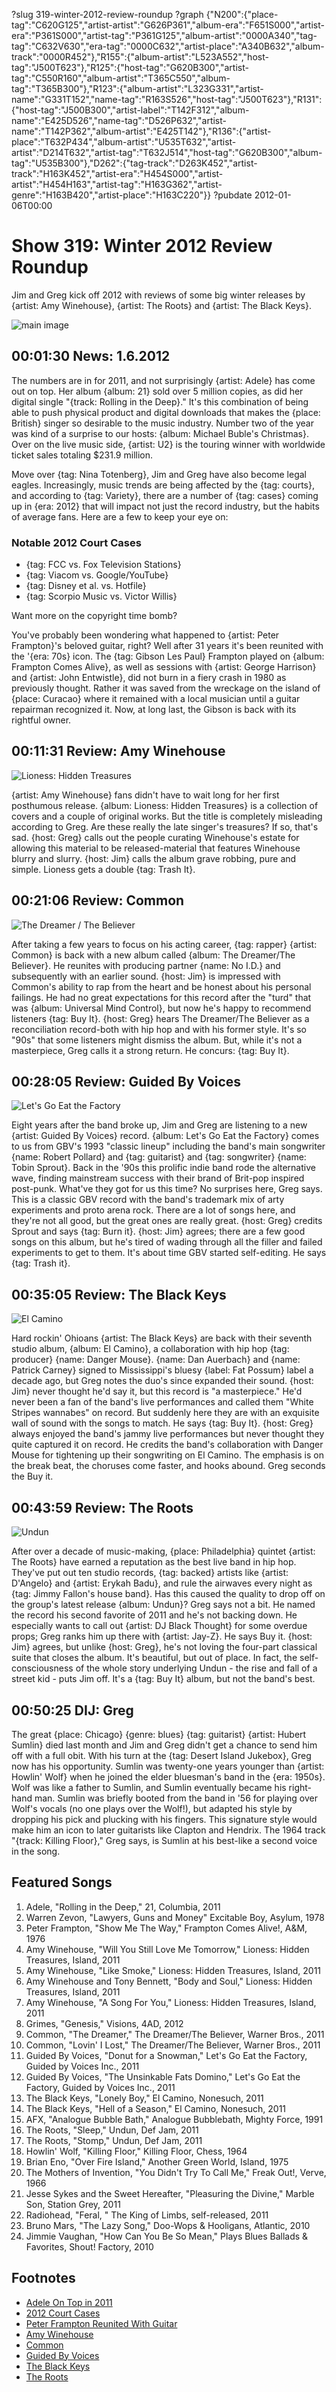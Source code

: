 ?slug 319-winter-2012-review-roundup
?graph {"N200":{"place-tag":"C620G125","artist-artist":"G626P361","album-era":"F651S000","artist-era":"P361S000","artist-tag":"P361G125","album-artist":"0000A340","tag-tag":"C632V630","era-tag":"0000C632","artist-place":"A340B632","album-track":"0000R452"},"R155":{"album-artist":"L523A552","host-tag":"J500T623"},"R125":{"host-tag":"G620B300","artist-tag":"C550R160","album-artist":"T365C550","album-tag":"T365B300"},"R123":{"album-artist":"L323G331","artist-name":"G331T152","name-tag":"R163S526","host-tag":"J500T623"},"R131":{"host-tag":"J500B300","artist-label":"T142F312","album-name":"E425D526","name-tag":"D526P632","artist-name":"T142P362","album-artist":"E425T142"},"R136":{"artist-place":"T632P434","album-artist":"U535T632","artist-artist":"D214T632","artist-tag":"T632J514","host-tag":"G620B300","album-tag":"U535B300"},"D262":{"tag-track":"D263K452","artist-track":"H163K452","artist-era":"H454S000","artist-artist":"H454H163","artist-tag":"H163G362","artist-genre":"H163B420","artist-place":"H163C220"}}
?pubdate 2012-01-06T00:00

# Show 319: Winter 2012 Review Roundup
Jim and Greg kick off 2012 with reviews of some big winter releases by {artist: Amy Winehouse}, {artist: The Roots} and {artist: The Black Keys}.

![main image](http://static.soundopinions.org/images/2010/recordreviews.jpg)

## 00:01:30 News: 1.6.2012
The numbers are in for 2011, and not surprisingly {artist: Adele} has come out on top. Her album {album: 21} sold over 5 million copies, as did her digital single "{track: Rolling in the Deep}." It's this combination of being able to push physical product and digital downloads that makes the {place: British} singer so desirable to the music industry. Number two of the year was kind of a surprise to our hosts: {album: Michael Buble's Christmas}. Over on the live music side, {artist: U2} is the touring winner with worldwide ticket sales totaling $231.9 million.

Move over {tag: Nina Totenberg}, Jim and Greg have also become legal eagles. Increasingly, music trends are being affected by the {tag: courts}, and according to {tag: Variety}, there are a number of {tag: cases} coming up in {era: 2012} that will impact not just the record industry, but the habits of average fans. Here are a few to keep your eye on:

### Notable 2012 Court Cases
- {tag: FCC vs. Fox Television Stations}
- {tag: Viacom vs. Google/YouTube}
- {tag: Disney et al. vs. Hotfile}
- {tag: Scorpio Music vs. Victor Willis}


Want more on the copyright time bomb?

You've probably been wondering what happened to {artist: Peter Frampton}'s beloved guitar, right? Well after 31 years it's been reunited with the '{era: 70s} icon. The {tag: Gibson Les Paul} Frampton played on {album: Frampton Comes Alive}, as well as sessions with {artist: George Harrison} and {artist: John Entwistle}, did not burn in a fiery crash in 1980 as previously thought. Rather it was saved from the wreckage on the island of {place: Curacao} where it remained with a local musician until a guitar repairman recognized it. Now, at long last, the Gibson is back with its rightful owner.

## 00:11:31 Review: Amy Winehouse
![Lioness: Hidden Treasures](http://is3.mzstatic.com/image/thumb/Features/v4/b6/04/c4/b604c4ef-81ae-6929-83f9-b5fe3ef71425/dj.anumrzvw.jpg/600x600bb-85.jpg "13125609/483003957")

{artist: Amy Winehouse} fans didn't have to wait long for her first posthumous release. {album: Lioness: Hidden Treasures} is a collection of covers and a couple of original works. But the title is completely misleading according to Greg. Are these really the late singer's treasures? If so, that's sad. {host: Greg} calls out the people curating Winehouse's estate for allowing this material to be released-material that features Winehouse blurry and slurry. {host: Jim} calls the album grave robbing, pure and simple. Lioness gets a double {tag: Trash It}.

## 00:21:06 Review: Common
![The Dreamer / The Believer](http://is5.mzstatic.com/image/thumb/Music/v4/6d/c9/48/6dc948c6-1643-90e2-9239-989d564aacba/source/600x600bb.jpg "64490/486306480")

After taking a few years to focus on his acting career, {tag: rapper} {artist: Common} is back with a new album called {album: The Dreamer/The Believer}. He reunites with producing partner {name: No I.D.} and subsequently with an earlier sound. {host: Jim} is impressed with Common's ability to rap from the heart and be honest about his personal failings. He had no great expectations for this record after the "turd" that was {album: Universal Mind Control}, but now he's happy to recommend listeners {tag: Buy It}. {host: Greg} hears The Dreamer/The Believer as a reconciliation record-both with hip hop and with his former style. It's so "90s" that some listeners might dismiss the album. But, while it's not a masterpiece, Greg calls it a strong return. He concurs: {tag: Buy It}.

## 00:28:05 Review: Guided By Voices
![Let's Go Eat the Factory](http://is3.mzstatic.com/image/thumb/Music/v4/30/5a/7a/305a7a2d-f6e6-b895-a5ca-4bf083d68be3/source/600x600bb.jpg "2960844/480002450")

Eight years after the band broke up, Jim and Greg are listening to a new {artist: Guided By Voices} record. {album: Let's Go Eat the Factory} comes to us from GBV's 1993 "classic lineup" including the band's main songwriter {name: Robert Pollard} and {tag: guitarist} and {tag: songwriter} {name: Tobin Sprout}. Back in the '90s this prolific indie band rode the alternative wave, finding mainstream success with their brand of Brit-pop inspired post-punk. What've they got for us this time? No surprises here, Greg says. This is a classic GBV record with the band's trademark mix of arty experiments and proto arena rock. There are a lot of songs here, and they're not all good, but the great ones are really great. {host: Greg} credits Sprout and says {tag: Burn it}. {host: Jim} agrees; there are a few good songs on this album, but he's tired of wading through all the filler and failed experiments to get to them. It's about time GBV started self-editing. He says {tag: Trash it}.

## 00:35:05 Review: The Black Keys
![El Camino](http://is2.mzstatic.com/image/thumb/Music41/v4/b4/63/0b/b4630bb4-0b38-8704-d7e9-306ec406c5a5/source/600x600bb.jpg "5893059/1052966287")

Hard rockin' Ohioans {artist: The Black Keys} are back with their seventh studio album, {album: El Camino}, a collaboration with hip hop {tag: producer} {name: Danger Mouse}. {name: Dan Auerbach} and {name: Patrick Carney} signed to Mississippi's bluesy {label: Fat Possum} label a decade ago, but Greg notes the duo's since expanded their sound. {host: Jim} never thought he'd say it, but this record is "a masterpiece." He'd never been a fan of the band's live performances and called them "White Stripes wannabes" on record. But suddenly here they are with an exquisite wall of sound with the songs to match. He says {tag: Buy It}. {host: Greg} always enjoyed the band's jammy live performances but never thought they quite captured it on record. He credits the band's collaboration with Danger Mouse for tightening up their songwriting on El Camino. The emphasis is on the break beat, the choruses come faster, and hooks abound. Greg seconds the Buy it.

## 00:43:59 Review: The Roots
![Undun](http://is5.mzstatic.com/image/thumb/Music/v4/35/44/8f/35448fce-2319-45d9-5e49-2ba898dfc151/source/600x600bb.jpg "43680/481840450")

After over a decade of music-making, {place: Philadelphia} quintet {artist: The Roots} have earned a reputation as the best live band in hip hop. They've put out ten studio records, {tag: backed} artists like {artist: D'Angelo} and {artist: Erykah Badu}, and rule the airwaves every night as {tag: Jimmy Fallon's house band}. Has this caused the quality to drop off on the group's latest release {album: Undun}? Greg says not a bit. He named the record his second favorite of 2011 and he's not backing down. He especially wants to call out {artist: DJ Black Thought} for some overdue props; Greg ranks him up there with {artist: Jay-Z}. He says Buy it. {host: Jim} agrees, but unlike {host: Greg}, he's not loving the four-part classical suite that closes the album. It's beautiful, but out of place. In fact, the self-consciousness of the whole story underlying Undun - the rise and fall of a street kid - puts Jim off. It's a {tag: Buy It} album, but not the band's best.

## 00:50:25 DIJ: Greg
The great {place: Chicago} {genre: blues} {tag: guitarist} {artist: Hubert Sumlin} died last month and Jim and Greg didn't get a chance to send him off with a full obit. With his turn at the {tag: Desert Island Jukebox}, Greg now has his opportunity. Sumlin was twenty-one years younger than {artist: Howlin' Wolf} when he joined the elder bluesman's band in the {era: 1950s}. Wolf was like a father to Sumlin, and Sumlin eventually became his right-hand man. Sumlin was briefly booted from the band in '56 for playing over Wolf's vocals (no one plays over the Wolf!), but adapted his style by dropping his pick and plucking with his fingers. This signature style would make him an icon to later guitarists like Clapton and Hendrix. The 1964 track "{track: Killing Floor}," Greg says, is Sumlin at his best-like a second voice in the song. 


## Featured Songs
1. Adele, "Rolling in the Deep," 21, Columbia, 2011
2. Warren Zevon, "Lawyers, Guns and Money" Excitable Boy, Asylum, 1978
3. Peter Frampton, "Show Me The Way," Frampton Comes Alive!, A&M, 1976
4. Amy Winehouse, "Will You Still Love Me Tomorrow," Lioness: Hidden Treasures, Island, 2011
5. Amy Winehouse, "Like Smoke," Lioness: Hidden Treasures, Island, 2011
6. Amy Winehouse and Tony Bennett, "Body and Soul," Lioness: Hidden Treasures, Island, 2011
7. Amy Winehouse, "A Song For You," Lioness: Hidden Treasures, Island, 2011
8. Grimes, "Genesis," Visions, 4AD, 2012
9. Common, "The Dreamer," The Dreamer/The Believer, Warner Bros., 2011
10. Common, "Lovin' I Lost," The Dreamer/The Believer, Warner Bros., 2011
11. Guided By Voices, "Donut for a Snowman," Let's Go Eat the Factory, Guided by Voices Inc., 2011
12. Guided By Voices, "The Unsinkable Fats Domino," Let's Go Eat the Factory, Guided by Voices Inc., 2011
13. The Black Keys, "Lonely Boy," El Camino, Nonesuch, 2011
14. The Black Keys, "Hell of a Season," El Camino, Nonesuch, 2011
15. AFX, "Analogue Bubble Bath," Analogue Bubblebath, Mighty Force, 1991
16. The Roots, "Sleep," Undun, Def Jam, 2011
17. The Roots, "Stomp," Undun, Def Jam, 2011
18. Howlin' Wolf, "Killing Floor," Killing Floor, Chess, 1964
19. Brian Eno, "Over Fire Island," Another Green World, Island, 1975
20. The Mothers of Invention, "You Didn't Try To Call Me," Freak Out!, Verve, 1966
21. Jesse Sykes and the Sweet Hereafter, "Pleasuring the Divine," Marble Son, Station Grey, 2011
22. Radiohead, "Feral, " The King of Limbs, self-released, 2011
23. Bruno Mars, "The Lazy Song," Doo-Wops & Hooligans, Atlantic, 2010
24. Jimmie Vaughan, "How Can You Be So Mean," Plays Blues Ballads & Favorites, Shout! Factory, 2010

## Footnotes
- [Adele On Top in 2011](http://www.reuters.com/article/2011/12/27/idUS364656545020111227)
- [2012 Court Cases](http://variety.com/2011/film/news/key-legal-rulings-loom-in-2012-1118047832/)
- [Peter Frampton Reunited With Guitar](http://artsbeat.blogs.nytimes.com/2012/01/03/peter-frampton-reunited-with-best-guitar-after-31-years/)
- [Amy Winehouse](http://www.amywinehouse.com/)
- [Common](http://www.thinkcommon.com/)
- [Guided By Voices](http://www.gbv.com/)
- [The Black Keys](http://www.theblackkeys.com/)
- [The Roots](http://www.theroots.com/)
